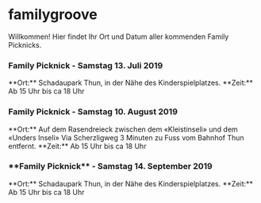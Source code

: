# familygroove 
Willkommen! Hier findet Ihr Ort und Datum aller kommenden Family Picknicks.
<h3>Family Picknick - Samstag 13. Juli 2019</h3>
**Ort:** Schadaupark Thun, in der Nähe des Kinderspielplatzes.
**Zeit:** Ab 15 Uhr bis ca 18 Uhr
<h3>Family Picknick - Samstag 10. August 2019</h3>
**Ort:** Auf dem Rasendreieck zwischen dem «Kleistinseli» und dem «Unders Inseli» 
Via Scherzligweg 3 Minuten zu Fuss vom Bahnhof Thun entfernt.
**Zeit:** Ab 15 Uhr bis ca 18 Uhr
<h3>**Family Picknick** - Samstag 14. September 2019</h3>
**Ort:** Schadaupark Thun, in der Nähe des Kinderspielplatzes.
**Zeit:** Ab 15 Uhr bis ca 18 Uhr

